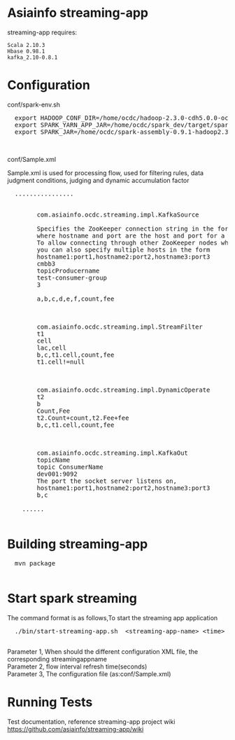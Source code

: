 Asiainfo streaming-app
=====


streaming-app  requires:

    Scala 2.10.3
    Hbase 0.98.1
    kafka_2.10-0.8.1
    



Configuration
=====
  conf/spark-env.sh
  <pre>
  export HADOOP_CONF_DIR=/home/ocdc/hadoop-2.3.0-cdh5.0.0-och3.1.0/etc/hadoop
  export SPARK_YARN_APP_JAR=/home/ocdc/spark_dev/target/spark-dev-V00B01C00-SNAPSHOT-jar-with-dependencies.jar
  export SPARK_JAR=/home/ocdc/spark-assembly-0.9.1-hadoop2.3.0-cdh5.0.0.jar
  
  </pre>
  
  
  
  conf/Sample.xml
  
  Sample.xml is used for processing flow, used for filtering rules, data judgment conditions, judging and dynamic accumulation factor
  
  <pre>
  ................
  
     <dataSource name="ds1">
        <class>com.asiainfo.ocdc.streaming.impl.KafkaSource</class>
        <zkQuorum></zkQuorum>
        <description>Specifies the ZooKeeper connection string in the form hostname:port,
        where hostname and port are the host and port for a node in your ZooKeeper cluster.
        To allow connecting through other ZooKeeper nodes when that host is down
        you can also specify multiple hosts in the form 
        hostname1:port1,hostname2:port2,hostname3:port3</description>
        <topics>cmbb3</topics>
        <description>topicProducername</description>
        <groupId>test-consumer-group</groupId>
        <consumerNum>3</consumerNum>
        <separator> </separator>
        <stream_columns>a,b,c,d,e,f,count,fee</stream_columns>
    </dataSource>

    <step>
        <class>com.asiainfo.ocdc.streaming.impl.StreamFilter</class>
        <HBaseTable>t1</HBaseTable>
        <HBaseCell>cell</HBaseCell>
        <HBaseKey>lac,cell</HBaseKey>
        <output>b,c,t1.cell,count,fee</output>
        <where>t1.cell!=null</where>
    </step>

    <step>
        <class>com.asiainfo.ocdc.streaming.impl.DynamicOperate</class>
        <HBaseTable>t2</HBaseTable>
        <HBaseKey>b</HBaseKey>
        <HBaseCells>Count,Fee</HBaseCells>
        <expressions>t2.Count+count,t2.Fee+fee</expressions>
        <output>b,c,t1.cell,count,fee</output>
    </step>

    <step>
        <class>com.asiainfo.ocdc.streaming.impl.KafkaOut</class>
        <topic>topicName</topic>
        <description>topic ConsumerName</description>
        <broker>dev001:9092</broker>
        <description>The port the socket server listens on,
        hostname1:port1,hostname2:port2,hostname3:port3</description>
        <OutCol>b,c</OutCol>
    </step>
    ......
  </pre>
Building streaming-app
=====
  <pre>
  mvn package
  </pre>
  
Start spark streaming
=====
The command format is as follows,To start the streaming app application
  <pre>
  ./bin/start-streaming-app.sh  &lt;streaming-app-name&gt; &lt;time&gt;  &lt;file&gt;
  </pre>
Parameter 1, When should the different configuration XML file, the corresponding streamingappname                         
Parameter 2, flow interval refresh time(seconds)                                                                          
Parameter 3, The configuration file (as:conf/Sample.xml)


Running Tests
=====
Test documentation, reference streaming-app project wiki
https://github.com/asiainfo/streaming-app/wiki
  
